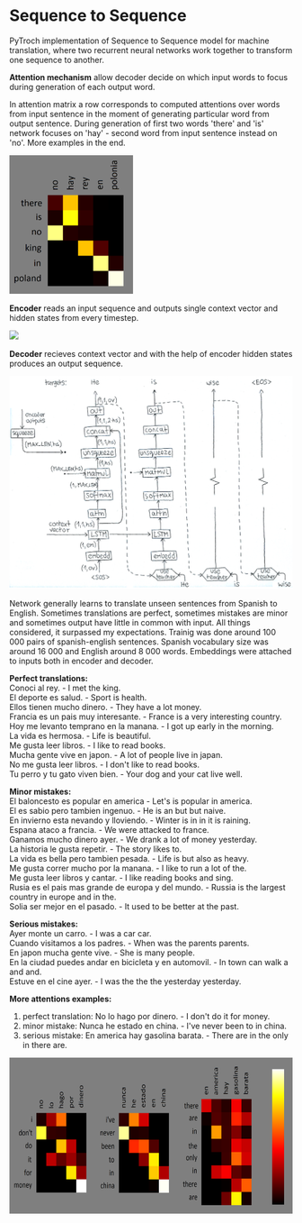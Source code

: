 # Sequence to Sequence

PyTroch implementation of Sequence to Sequence model for machine translation, where two recurrent neural networks work together to transform one sequence to another.

**Attention mechanism** allow decoder decide on which input words to focus during generation of each output word. 

In attention matrix a row corresponds to computed attentions over words from input sentence in the moment of generating particular word from output sentence. During generation of first two words 'there' and 'is' network focuses on 'hay' - second word from input sentence instead on 'no'. More examples in the end.

<img src="https://github.com/WojciechMormul/seq2seq/blob/master/imgs/single.png" width="220"> 

**Encoder** reads an input sequence and outputs single context vector and hidden states from every timestep. 

<img src="https://github.com/WojciechMormul/seq2seq/blob/master/imgs/s1.png" width="400">

**Decoder** recieves context vector and with the help of encoder hidden states produces an output sequence.

<img src="https://github.com/WojciechMormul/seq2seq/blob/master/imgs/s3.png" width="600">

Network generally learns to translate unseen sentences from Spanish to English. Sometimes translations are perfect, sometimes mistakes are minor and sometimes output have little in common with input. All things considered, it surpassed my expectations. Trainig was done around 100 000 pairs of spanish-english sentences. Spanish vocabulary size was around 16 000 and English around 8 000 words. Embeddings were attached to inputs both in encoder and decoder. 

**Perfect translations:**<br />
Conoci al rey. - I met the king.<br />
El deporte es salud. - Sport is health.<br />
Ellos tienen mucho dinero. - They have a lot money.<br />
Francia es un pais muy interesante. - France is a very interesting country.<br />
Hoy me levanto temprano en la manana. - I got up early in the morning.<br />
La vida es hermosa. - Life is beautiful.<br />
Me gusta leer libros. - I like to read books.<br />
Mucha gente vive en japon. - A lot of people live in japan.<br />
No me gusta leer libros. - I don't like to read books.<br />
Tu perro y tu gato viven bien. - Your dog and your cat live well.<br />

**Minor mistakes:**<br />
El baloncesto es popular en america - Let's is popular in america.<br />
El es sabio pero tambien ingenuo. - He is an but but naive.<br />
En invierno esta nevando y lloviendo. - Winter is in in it is raining.<br />
Espana ataco a francia. - We were attacked to france.<br />
Ganamos mucho dinero ayer. - We drank a lot of money yesterday.<br />
La historia le gusta repetir. - The story likes to.<br />
La vida es bella pero tambien pesada. - Life is but also as heavy.<br />
Me gusta correr mucho por la manana. - I like to run a lot of the.<br />
Me gusta leer libros y cantar. - I like reading books and sing.<br />
Rusia es el pais mas grande de europa y del mundo. - Russia is the largest country in europe and in the.<br />
Solia ser mejor en el pasado. - It used to be better at the past.<br />

**Serious mistakes:**<br />
Ayer monte un carro. - I was a car car.<br />
Cuando visitamos a los padres. - When was the parents parents.<br />
En japon mucha gente vive. - She is many people.<br />
En la ciudad puedes andar en bicicleta y en automovil. - In town can walk a and and.<br />
Estuve en el cine ayer. - I was the the the yesterday yesterday.<br />

**More attentions examples:**<br />
1. perfect translation: No lo hago por dinero. - I don't do it for money.<br />
2. minor mistake: Nunca he estado en china. - I've never been to in china.<br />
3. serious mistake: En america hay gasolina barata. - There are in the only in there are.<br />

<img src="https://github.com/WojciechMormul/seq2seq/blob/master/imgs/canvas.png" height="277">
